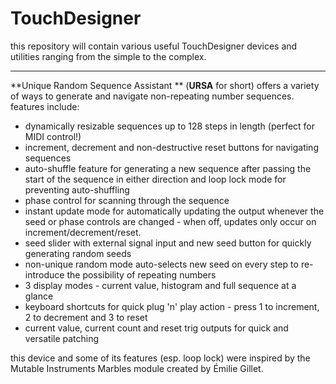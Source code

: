 # TouchDesigner

this repository will contain various useful TouchDesigner devices and utilities ranging from the simple to the complex.

----------

**Unique Random Sequence Assistant ** (**URSA** for short) offers a variety of ways to generate and navigate non-repeating number sequences. features include:

- dynamically resizable sequences up to 128 steps in length (perfect for MIDI control!)
- increment, decrement and non-destructive reset buttons for navigating sequences
- auto-shuffle feature for generating a new sequence after passing the start of the sequence in either direction and loop lock mode for preventing auto-shuffling
- phase control for scanning through the sequence
- instant update mode for automatically updating the output whenever the seed or phase controls are changed - when off, updates only occur on increment/decrement/reset.
- seed slider with external signal input and new seed button for quickly generating random seeds
- non-unique random mode auto-selects new seed on every step to re-introduce the possibility of repeating numbers
- 3 display modes - current value, histogram and full sequence at a glance
- keyboard shortcuts for quick plug 'n' play action - press 1 to increment, 2 to decrement and 3 to reset
- current value, current count and reset trig outputs for quick and versatile patching

this device and some of its features (esp. loop lock) were inspired by the Mutable Instruments Marbles module created by Émilie Gillet.
